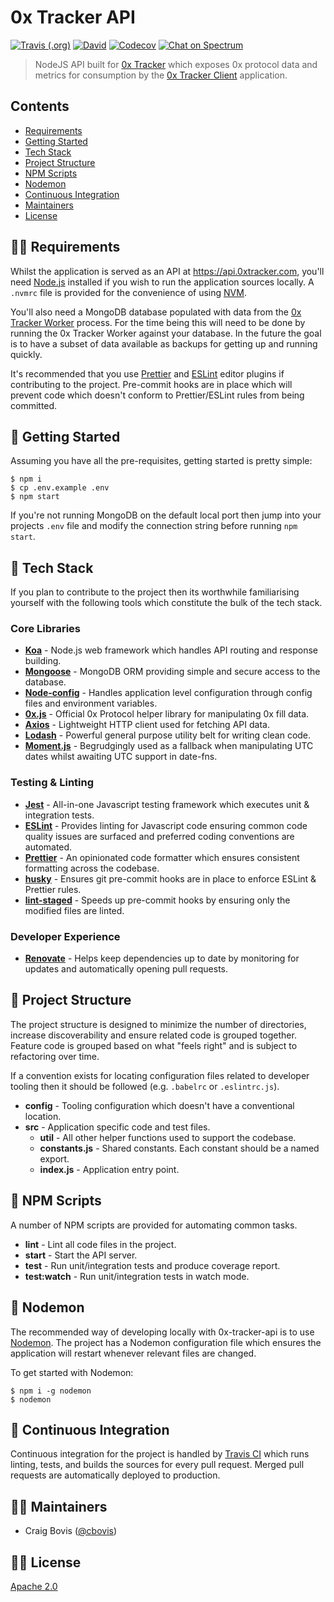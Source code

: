 # 0x Tracker API

[![Travis (.org)](https://img.shields.io/travis/cbovis/0x-tracker-api.svg?style=flat-square)](https://travis-ci.org/0xTracker/0x-tracker-worker)
[![David](https://img.shields.io/david/cbovis/0x-tracker-api.svg?style=flat-square)](https://github.com/0xTracker/0x-tracker-worker)
[![Codecov](https://img.shields.io/codecov/c/github/cbovis/0x-tracker-api.svg?style=flat-square)](https://codecov.io/gh/0xTracker/0x-tracker-worker)
[![Chat on Spectrum](https://img.shields.io/badge/chat%20on-spectrum-752bf2.svg?style=flat-square)](https://spectrum.chat/0x-tracker)

> NodeJS API built for [0x Tracker](https://0xtracker.com) which exposes 0x protocol data and metrics for consumption by the [0x Tracker Client](https://github.com/0xTracker/0x-tracker-client) application.

## Contents

- [Requirements](#requirements)
- [Getting Started](#getting-started)
- [Tech Stack](#tech-stack)
- [Project Structure](#project-structure)
- [NPM Scripts](#npm-scripts)
- [Nodemon](#nodemon)
- [Continuous Integration](#continuous-integration)
- [Maintainers](#maintainers)
- [License](#license)

## 👮‍♂️ Requirements

Whilst the application is served as an API at https://api.0xtracker.com, you'll need [Node.js](https://nodejs.org/en/) installed if you wish to run the application sources locally. A `.nvmrc` file is provided for the convenience of using [NVM](https://github.com/creationix/nvm).

You'll also need a MongoDB database populated with data from the [0x Tracker Worker](https://github.com/0xTracker/0x-tracker-worker) process. For the time being this will need to be done by running the 0x Tracker Worker against your database. In the future the goal is to have a subset of data available as backups for getting up and running quickly.

It's recommended that you use [Prettier](https://prettier.io) and [ESLint](https://eslint.org) editor plugins if contributing to the project. Pre-commit hooks are in place which will prevent code which doesn't conform to Prettier/ESLint rules from being committed.

## 🐣 Getting Started

Assuming you have all the pre-requisites, getting started is pretty simple:

```
$ npm i
$ cp .env.example .env
$ npm start
```

If you're not running MongoDB on the default local port then jump into your projects `.env` file and modify the connection string before running `npm start`.

## 🦄 Tech Stack

If you plan to contribute to the project then its worthwhile familiarising yourself with the following tools which constitute the bulk of the tech stack.

### Core Libraries

- **[Koa](https://koajs.com/)** - Node.js web framework which handles API routing and response building.
- **[Mongoose](https://mongoosejs.com/)** - MongoDB ORM providing simple and secure access to the database.
- **[Node-config](https://github.com/lorenwest/node-config)** - Handles application level configuration through config files and environment variables.
- **[0x.js](https://0xproject.com/docs/0x.js)** - Official 0x Protocol helper library for manipulating 0x fill data.
- **[Axios](https://github.com/axios/axios)** - Lightweight HTTP client used for fetching API data.
- **[Lodash](https://lodash.com/)** - Powerful general purpose utility belt for writing clean code.
- **[Moment.js](http://momentjs.com/)** - Begrudgingly used as a fallback when manipulating UTC dates whilst awaiting UTC support in date-fns.

### Testing & Linting

- **[Jest](https://jestjs.io/)** - All-in-one Javascript testing framework which executes unit & integration tests.
- **[ESLint](https://eslint.org/)** - Provides linting for Javascript code ensuring common code quality issues are surfaced and preferred coding conventions are automated.
- **[Prettier](https://prettier.io)** - An opinionated code formatter which ensures consistent formatting across the codebase.
- **[husky](https://github.com/typicode/husky)** - Ensures git pre-commit hooks are in place to enforce ESLint & Prettier rules.
- **[lint-staged](https://github.com/okonet/lint-staged)** - Speeds up pre-commit hooks by ensuring only the modified files are linted.

### Developer Experience

- **[Renovate](https://renovatebot.com/)** - Helps keep dependencies up to date by monitoring for updates and automatically opening pull requests.

## 🌳 Project Structure

The project structure is designed to minimize the number of directories, increase discoverability and ensure related code is grouped together. Feature code is grouped based on what "feels right" and is subject to refactoring over time.

If a convention exists for locating configuration files related to developer tooling then it should be followed (e.g. `.babelrc` or `.eslintrc.js`).

- **config** - Tooling configuration which doesn't have a conventional location.
- **src** - Application specific code and test files.
  - **util** - All other helper functions used to support the codebase.
  - **constants.js** - Shared constants. Each constant should be a named export.
  - **index.js** - Application entry point.

## 🤖 NPM Scripts

A number of NPM scripts are provided for automating common tasks.

- **lint** - Lint all code files in the project.
- **start** - Start the API server.
- **test** - Run unit/integration tests and produce coverage report.
- **test:watch** - Run unit/integration tests in watch mode.

## 👀 Nodemon

The recommended way of developing locally with 0x-tracker-api is to use [Nodemon](https://nodemon.io/). The project has a Nodemon configuration file which ensures the application will restart whenever relevant files are changed.

To get started with Nodemon:

```
$ npm i -g nodemon
$ nodemon
```

## 🚨 Continuous Integration

Continuous integration for the project is handled by [Travis CI](https://travis-ci.org/0xTracker/0x-tracker-api/builds) which runs linting, tests, and builds the sources for every pull request. Merged pull requests are automatically deployed to production.

## 👨‍💻 Maintainers

- Craig Bovis ([@cbovis](https://github.com/cbovis))

## 👩‍⚖️ License

[Apache 2.0](https://github.com/0xTracker/0x-tracker-worker/blob/master/LICENSE)
